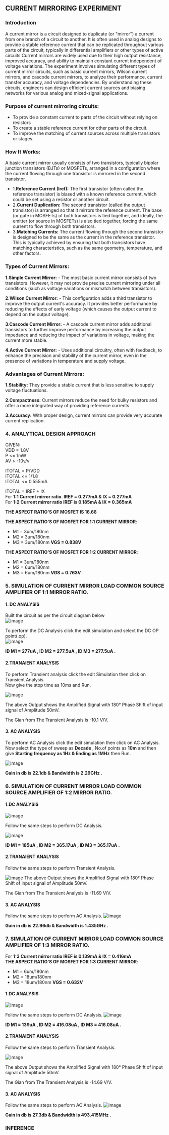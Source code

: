 ## CURRENT MIRRORING EXPERIMENT
### Introduction
A current mirror is a circuit designed to duplicate (or "mirror") a current from one branch of a circuit to another. It is often used in analog designs to provide a stable reference current that can be replicated throughout various parts of the circuit, typically in differential amplifiers or other types of active circuits Current mirrors are widely used due to their high output resistance, improved accuracy, and ability to maintain constant current independent of voltage variations. The experiment involves simulating different types of current mirror circuits, such as basic current mirrors, Wilson current mirrors, and cascode current mirrors, to analyze their performance, current transfer accuracy, and voltage dependencies. By understanding these circuits, engineers can design efficient current sources and biasing networks for various analog and mixed-signal applications.
### Purpose of current mirroring circuits:
  - To provide a constant current to parts of the circuit without relying on resistors
  - To create a stable reference current for other parts of the circuit.
  - To improve the matching of current sources across multiple transistors or stages.
### How It Works:
A basic current mirror usually consists of two transistors, typically bipolar junction transistors (BJTs) or MOSFETs, arranged in a configuration where the current flowing through one transistor is mirrored in the second transistor.
  - 1.**Reference Current (Iref):** The first transistor (often called the reference transistor) is biased with a known reference current, which could be set using a resistor or another circuit.
  - 2.**Current Duplication:** The second transistor (called the output transistor) is arranged so that it mirrors the reference current. The base (or gate in MOSFETs) of both transistors is tied together, and ideally, the emitter (or source in MOSFETs) is also tied together, forcing the same current to flow through both transistors.
  - 3.**Matching Currents:** The current flowing through the second transistor is designed to be the same as the current in the reference transistor. This is typically achieved by ensuring that both transistors have matching characteristics, such as the same geometry, temperature, and other factors.
### Types of Current Mirrors:
  **1.Simple Current Mirror:**
    - The most basic current mirror consists of two transistors. However, it may not provide precise current mirroring under all conditions (such as voltage variations or mismatch between transistors).
    
  **2.Wilson Current Mirror:**
    - This configuration adds a third transistor to improve the output current's accuracy. It provides better performance by reducing the effects of early voltage (which causes the output current to depend on the output voltage).
    
  **3.Cascode Current Mirror:**
    - A cascode current mirror adds additional transistors to further improve performance by increasing the output impedance and reducing the impact of variations in voltage, making the current more stable.
    
  **4.Active Current Mirror:**
    - Uses additional circuitry, often with feedback, to enhance the precision and stability of the current mirror, even in the presence of variations in temperature and supply voltage.

### Advantages of Current Mirrors:
  **1.Stability:** They provide a stable current that is less sensitive to supply voltage fluctuations.

  **2.Compactness:** Current mirrors reduce the need for bulky resistors and offer a more integrated way of providing reference currents.

  **3.Accuracy:** With proper design, current mirrors can provide very accurate current replication.

  ### 4. ANALYTICAL DESIGN APPROACH
GIVEN:<br>
VDD = 1.8V <br>
P <= 1mW <br>
AV > -10v/v <br>

ITOTAL = P/VDD <br>
ITOTAL <= 1/1.8 <br>
ITOTAL <= 0.555mA <br>

ITOTAL = IREF + IX <br>
For **1:1 Current mirror ratio. IREF = 0.277mA & IX = 0.277mA** <br>
For **1:2 Current mirror ratio IREF is 0.185mA & IX = 0.365mA** <br>

**THE ASPECT RATIO'S OF MOSFET IS 16.66**<br>

**THE ASPECT RATIO'S OF MOSFET FOR 1:1 CURRENT MIRROR**:<br>
  - M1 = 3um/180nm
  - M2 = 3um/180nm
  - M3 = 3um/180nm
**VGS = 0.838V**<br>

**THE ASPECT RATIO'S OF MOSFET FOR 1:2 CURRENT MIRROR**:<br>
  - M1 = 3um/180nm
  - M2 = 6um/180nm
  - M3 = 6um/180nm
**VGS = 0.763V**<br>
### 5. SIMULATION OF CURRENT MIRROR LOAD COMMON SOURCE AMPLIFIER OF 1:1 MIRROR RATIO.
#### 1. DC ANALYSIS
Built the circuit as per the circuit diagram below <br>
![image](https://github.com/user-attachments/assets/a0dea230-bf02-4c0a-a8de-d35094477f26)


To perform the DC Analysis click the edit simulation and select the DC OP point(.op).<br>
![image](https://github.com/user-attachments/assets/dd4127da-8e3c-4710-b74f-017639d1210d)


**ID M1 =  277uA , ID M2 = 277.5uA , ID M3 = 277.5uA .** <br>
#### 2.TRANAIENT ANALYSIS 
To perform Transient analysis click the edit Simulation then click on Transient Analysis.<br>
Now give the stop time as 10ms and Run.<br>

![image](https://github.com/user-attachments/assets/12b6c47d-f490-4395-a346-421ca9effbe2)

The above Output shows the Amplified Signal with 180° Phase Shift of input signal of Amplitude 50mV.<br>

The Gian from The Transient Analysis is -10.1 V/V.
#### 3. AC ANALYSIS
To perform AC Analysis click the edit simulation then click on AC Analysis.<br>
Now select the type of sweep as **Decade** , No.of points as **10m** and then give **Starting frequency as 1Hz & Ending as 1MHz** then Run.<br>

![image](https://github.com/user-attachments/assets/dcb6bc48-a962-4f5b-b354-37e79c4b3d66)

**Gain in db is 22.1db & Bandwidth is 2.29GHz .**

### 6. SIMULATION OF CURRENT MIRROR LOAD COMMON SOURCE AMPLIFIER OF 1:2 MIRROR RATIO.
#### 1.DC ANALYSIS
![image](https://github.com/user-attachments/assets/3683c9d2-3189-4595-9001-08793225dd39)

Follow the same steps to perform DC Analysis.

![image](https://github.com/user-attachments/assets/607d7b1a-d17d-42ff-8f7d-a1e1b3fd0f8b)

**ID M1 =  185uA , ID M2 = 365.17uA , ID M3 = 365.17uA .** <br>
#### 2.TRANAIENT ANALYSIS
Follow the same steps to perform Transient Analysis.

![image](https://github.com/user-attachments/assets/a5bc3066-6712-4e5f-be58-d15f7e961d0f)
The above Output shows the Amplified Signal with 180° Phase Shift of input signal of Amplitude 50mV.<br>

The Gian from The Transient Analysis is -11.69 V/V.
#### 3. AC ANALYSIS
Follow the same steps to perform AC Analysis.
![image](https://github.com/user-attachments/assets/9de834c1-efea-4407-93df-54240af92add)

**Gain in db is 22.96db & Bandwidth is 1.435GHz .**

### 7. SIMULATION OF CURRENT MIRROR LOAD COMMON SOURCE AMPLIFIER OF 1:3 MIRROR RATIO.
For **1:3 Current mirror ratio IREF is 0.139mA & IX = 0.416mA** <br>
**THE ASPECT RATIO'S OF MOSFET FOR 1:3 CURRENT MIRROR**:<br>
  - M1 = 6um/180nm
  - M2 = 18um/180nm
  - M3 = 18um/180nm
**VGS = 0.632V**<br>

#### 1.DC ANALYSIS
![image](https://github.com/user-attachments/assets/97529e30-4025-4d4d-8630-bc776836220f)

Follow the same steps to perform DC Analysis.
![image](https://github.com/user-attachments/assets/889356c0-2ce4-43c4-a453-313aaa4326c6)

**ID M1 =  139uA , ID M2 = 416.08uA , ID M3 = 416.08uA .** <br>

#### 2.TRANAIENT ANALYSIS
Follow the same steps to perform Transient Analysis.

![image](https://github.com/user-attachments/assets/25b8d935-8eaa-49c7-826d-f4a5468d0968)

The above Output shows the Amplified Signal with 180° Phase Shift of input signal of Amplitude 50mV.<br>

The Gian from The Transient Analysis is -14.69 V/V.

#### 3. AC ANALYSIS
Follow the same steps to perform AC Analysis.
![image](https://github.com/user-attachments/assets/9ce3d467-4a91-438f-8168-4af0d0da2e7f)

**Gain in db is 27.3db & Bandwidth is 493.415MHz .**

### INFERENCE



